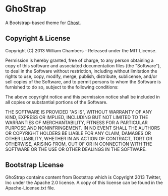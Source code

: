 # GhoStrap

A Bootstrap-based theme for [Ghost](http://github.com/tryghost/ghost/).

## Copyright & License

Copyright (C) 2013 William Chambers - Released under the MIT License.

Permission is hereby granted, free of charge, to any person obtaining a copy of this software and associated documentation files (the "Software"), to deal in the Software without restriction, including without limitation the rights to use, copy, modify, merge, publish, distribute, sublicense, and/or sell copies of the Software, and to permit persons to whom the Software is furnished to do so, subject to the following conditions:

The above copyright notice and this permission notice shall be included in all copies or substantial portions of the Software.

THE SOFTWARE IS PROVIDED "AS IS", WITHOUT WARRANTY OF ANY KIND, EXPRESS OR IMPLIED, INCLUDING BUT NOT LIMITED TO THE WARRANTIES OF MERCHANTABILITY, FITNESS FOR A PARTICULAR PURPOSE AND
NONINFRINGEMENT. IN NO EVENT SHALL THE AUTHORS OR COPYRIGHT HOLDERS BE LIABLE FOR ANY CLAIM, DAMAGES OR OTHER LIABILITY, WHETHER IN AN ACTION OF CONTRACT, TORT OR OTHERWISE, ARISING FROM, OUT OF OR IN CONNECTION WITH THE SOFTWARE OR THE USE OR OTHER DEALINGS IN THE SOFTWARE.

## Bootstrap License

GhoStrap contains content from Bootstrap which is Copyright 2013 Twitter, Inc under the Apache 2.0 license. A copy of this license can be found in the Apache-License.txt file.
